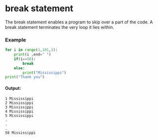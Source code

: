 # break statement
The break statement enables a program to skip over a part of the code. A break statement terminates the very loop it lies within.

### Example

```python '
for i in range(1,101,1):
    print(i ,end=" ")
    if(i==50):
        break
    else:
        print("Mississippi")
print("Thank you")
```
#### Output:
```
1 Mississippi
2 Mississippi
3 Mississippi
4 Mississippi
5 Mississippi
.
.
.
50 Mississippi
```
